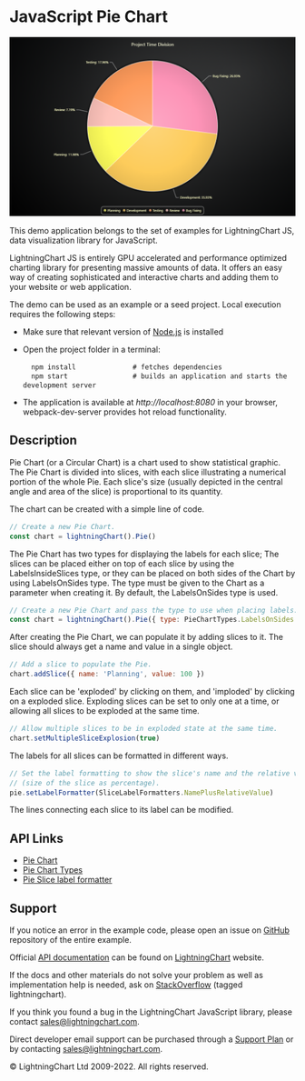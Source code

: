 # JavaScript Pie Chart

![JavaScript Pie Chart](pieChart-darkGold.png)

This demo application belongs to the set of examples for LightningChart JS, data visualization library for JavaScript.

LightningChart JS is entirely GPU accelerated and performance optimized charting library for presenting massive amounts of data. It offers an easy way of creating sophisticated and interactive charts and adding them to your website or web application.

The demo can be used as an example or a seed project. Local execution requires the following steps:

-   Make sure that relevant version of [Node.js](https://nodejs.org/en/download/) is installed
-   Open the project folder in a terminal:

          npm install              # fetches dependencies
          npm start                # builds an application and starts the development server

-   The application is available at _http://localhost:8080_ in your browser, webpack-dev-server provides hot reload functionality.


## Description

Pie Chart (or a Circular Chart) is a chart used to show statistical graphic. The Pie Chart is divided into slices, with each slice illustrating a numerical portion of the whole Pie. Each slice's size (usually depicted in the central angle and area of the slice) is proportional to its quantity.

The chart can be created with a simple line of code.

```javascript
// Create a new Pie Chart.
const chart = lightningChart().Pie()
```

The Pie Chart has two types for displaying the labels for each slice; The slices can be placed either on top of each slice by using the LabelsInsideSlices type, or they can be placed on both sides of the Chart by using LabelsOnSides type. The type must be given to the Chart as a parameter when creating it.
By default, the LabelsOnSides type is used.

```javascript
// Create a new Pie Chart and pass the type to use when placing labels.
const chart = lightningChart().Pie({ type: PieChartTypes.LabelsOnSides })
```

After creating the Pie Chart, we can populate it by adding slices to it.
The slice should always get a name and value in a single object.

```javascript
// Add a slice to populate the Pie.
chart.addSlice({ name: 'Planning', value: 100 })
```

Each slice can be 'exploded' by clicking on them, and 'imploded' by clicking on a exploded slice.
Exploding slices can be set to only one at a time, or allowing all slices to be exploded at the same time.

```javascript
// Allow multiple slices to be in exploded state at the same time.
chart.setMultipleSliceExplosion(true)
```

The labels for all slices can be formatted in different ways.

```javascript
// Set the label formatting to show the slice's name and the relative value
// (size of the slice as percentage).
pie.setLabelFormatter(SliceLabelFormatters.NamePlusRelativeValue)
```

The lines connecting each slice to its label can be modified.


## API Links

* [Pie Chart]
* [Pie Chart Types]
* [Pie Slice label formatter]


## Support

If you notice an error in the example code, please open an issue on [GitHub][0] repository of the entire example.

Official [API documentation][1] can be found on [LightningChart][2] website.

If the docs and other materials do not solve your problem as well as implementation help is needed, ask on [StackOverflow][3] (tagged lightningchart).

If you think you found a bug in the LightningChart JavaScript library, please contact sales@lightningchart.com.

Direct developer email support can be purchased through a [Support Plan][4] or by contacting sales@lightningchart.com.

[0]: https://github.com/Arction/
[1]: https://lightningchart.com/lightningchart-js-api-documentation/
[2]: https://lightningchart.com
[3]: https://stackoverflow.com/questions/tagged/lightningchart
[4]: https://lightningchart.com/support-services/

© LightningChart Ltd 2009-2022. All rights reserved.


[Pie Chart]: https://lightningchart.com/js-charts/api-documentation/v7.1.0/classes/PieChart.html
[Pie Chart Types]: https://lightningchart.com/js-charts/api-documentation/v7.1.0/variables/PieChartTypes-1.html
[Pie Slice label formatter]: https://lightningchart.com/js-charts/api-documentation/v7.1.0/types/SliceLabelFormatter.html

